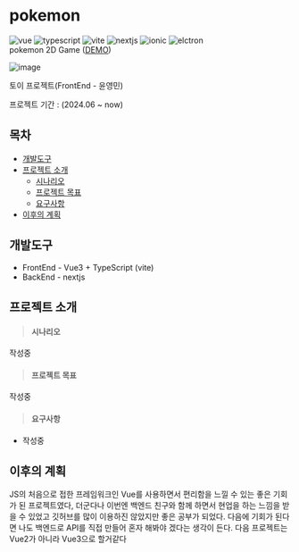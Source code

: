 # pokemon
![vue](https://img.shields.io/badge/Vue3-4FC08D)
![typescript](https://img.shields.io/badge/typescript-3267a8)
![vite](https://img.shields.io/badge/vite-5132a8)
![nextjs](https://img.shields.io/badge/nextjs-000000)
![ionic](https://img.shields.io/badge/ionic-328da8)
![elctron](https://img.shields.io/badge/elctron-3253a8)
<br />
pokemon 2D Game ([DEMO]())

![image]()

토이 프로젝트(FrontEnd - 윤영민)

프로젝트 기간 : (2024.06 ~ now)


## 목차
* <a href="#개발도구">개발도구</a>
* <a href="#프로젝트-소개">프로젝트 소개</a>
  * <a href="#시나리오">시나리오</a>
  * <a href="#프로젝트-목표">프로젝트 목표</a>
  * <a href="#요구사항">요구사항</a>
* <a href="#이후의-계획">이후의 계획</a>


## 개발도구
* FrontEnd - Vue3 + TypeScript (vite)
* BackEnd - nextjs

## 프로젝트 소개
> #### 시나리오

작성중

> #### 프로젝트 목표

작성중

> #### 요구사항
* 작성중



## 이후의 계획
JS의 처음으로 접한 프레임워크인 Vue를 사용하면서 편리함을 느낄 수 있는 좋은 기회가 된 프로젝트였다, 더군다나 이번엔 백엔드 친구와 함께 하면서
현업을 하는 느낌을 받을 수 있었고 깃허브를 많이 이용하진 않았지만 좋은 공부가 되었다. 다음에 기회가 된다면 나도 백엔드로 API를 직접 만들어 혼자
해봐야 겠다는 생각이 든다. 다음 프로젝트는 Vue2가 아니라 Vue3으로 할거같다
